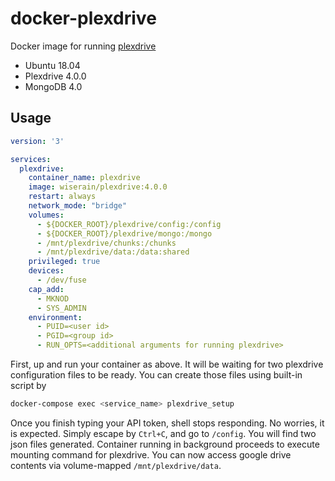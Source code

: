# docker-plexdrive

Docker image for running [plexdrive](https://github.com/dweidenfeld/plexdrive)
- Ubuntu 18.04
- Plexdrive 4.0.0
- MongoDB 4.0


## Usage

```yaml
version: '3'

services:
  plexdrive:
    container_name: plexdrive
    image: wiserain/plexdrive:4.0.0
    restart: always
    network_mode: "bridge"
    volumes:
      - ${DOCKER_ROOT}/plexdrive/config:/config
      - ${DOCKER_ROOT}/plexdrive/mongo:/mongo
      - /mnt/plexdrive/chunks:/chunks
      - /mnt/plexdrive/data:/data:shared
    privileged: true
    devices:
      - /dev/fuse
    cap_add:
      - MKNOD
      - SYS_ADMIN
    environment:
      - PUID=<user id>
      - PGID=<group id>
      - RUN_OPTS=<additional arguments for running plexdrive>
```

First, up and run your container as above. It will be waiting for two plexdrive configuration files to be ready. You can create those files using built-in script by

```bash
docker-compose exec <service_name> plexdrive_setup
```

Once you finish typing your API token, shell stops responding. No worries, it is expected. Simply escape by ```Ctrl+C```, and go to ```/config```. You will find two json files generated. Container running in background proceeds to execute mounting command for plexdrive. You can now access google drive contents via volume-mapped ```/mnt/plexdrive/data```.
